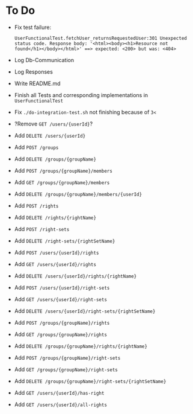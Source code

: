 # To Do
* Fix test failure:

   ```
   UserFunctionalTest.fetchUser_returnsRequestedUser:301 Unexpected status code. Response body: '<html><body><h1>Resource not found</h1></body></html>' ==> expected: <200> but was: <404>
   ```
* Log Db-Communication
* Log Responses
* Write README.md
* Finish all Tests and corresponding implementations in `UserFunctionalTest`
* Fix `./do-integration-test.sh` not finishing because of `3<`
* ?Remove `GET /users/{userId}`?
* Add `DELETE /users/{userId}`
* Add `POST /groups`
* Add `DELETE /groups/{groupName}`

* Add `POST /groups/{groupName}/members`
* Add `GET /groups/{groupName}/members`
* Add `DELETE /groups/{groupName}/members/{userId}`

* Add `POST /rights`
* Add `DELETE /rights/{rightName}`

* Add `POST /right-sets`
* Add `DELETE /right-sets/{rightSetName}`

* Add `POST /users/{userId}/rights`
* Add `GET /users/{userId}/rights`
* Add `DELETE /users/{userId}/rights/{rightName}`

* Add `POST /users/{userId}/right-sets`
* Add `GET /users/{userId}/right-sets`
* Add `DELETE /users/{userId}/right-sets/{rightSetName}`

* Add `POST /groups/{groupName}/rights`
* Add `GET /groups/{groupName}/rights`
* Add `DELETE /groups/{groupName}/rights/{rightName}`

* Add `POST /groups/{groupName}/right-sets`
* Add `GET /groups/{groupName}/right-sets`
* Add `DELETE /groups/{groupName}/right-sets/{rightSetName}`

* Add `GET /users/{userId}/has-right`
* Add `GET /users/{userId}/all-rights`
